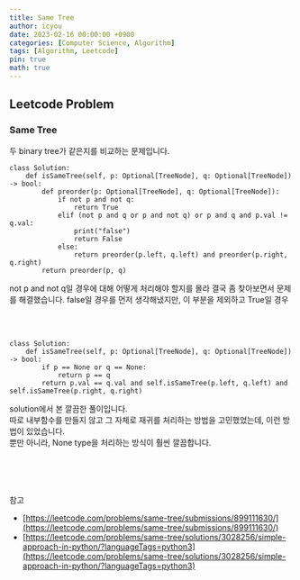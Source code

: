 ```yaml
---
title: Same Tree
author: icyou
date: 2023-02-16 00:00:00 +0900
categories: [Computer Science, Algorithm]
tags: [Algorithm, Leetcode]
pin: true
math: true
---
```


## Leetcode Problem

### Same Tree
두 binary tree가 같은지를 비교하는 문제입니다.  

```
class Solution:
    def isSameTree(self, p: Optional[TreeNode], q: Optional[TreeNode]) -> bool:
        def preorder(p: Optional[TreeNode], q: Optional[TreeNode]):
            if not p and not q:
                return True
            elif (not p and q or p and not q) or p and q and p.val != q.val:
                print("false")
                return False
            else:
                return preorder(p.left, q.left) and preorder(p.right, q.right)
        return preorder(p, q)

```
not p and not q일 경우에 대해 어떻게 처리해야 할지를 몰라 결국 좀 찾아보면서 문제를 해결했습니다. false일 경우를 먼저 생각해냈지만, 이 부분을 제외하고 True일 경우

<br/><br/>
```
class Solution:
    def isSameTree(self, p: Optional[TreeNode], q: Optional[TreeNode]) -> bool:
        if p == None or q == None:
            return p == q
        return p.val == q.val and self.isSameTree(p.left, q.left) and self.isSameTree(p.right, q.right)
```
solution에서 본 깔끔한 풀이입니다.  
따로 내부함수를 만들지 않고 그 자체로 재귀를 처리하는 방법을 고민했었는데, 이런 방법이 있었습니다.  
뿐만 아니라, None type을 처리하는 방식이 훨씬 깔끔합니다.



<br/><br/><br/><br/>
참고 
- [https://leetcode.com/problems/same-tree/submissions/899111630/](https://leetcode.com/problems/same-tree/submissions/899111630/)
- [https://leetcode.com/problems/same-tree/solutions/3028256/simple-approach-in-python/?languageTags=python3](https://leetcode.com/problems/same-tree/solutions/3028256/simple-approach-in-python/?languageTags=python3)